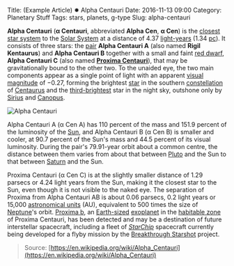 Title: (Example Article) ✹ Alpha Centauri
Date: 2016-11-13 09:00
Category: Planetary Stuff
Tags: stars, planets, g-type
Slug: alpha-centauri

**Alpha Centauri** (**α Centauri**, abbreviated **Alpha Cen**, **α Cen**) is the [closest](https://en.wikipedia.org/wiki/List_of_nearest_stars_and_brown_dwarfs "List of nearest stars and brown dwarfs") [star system](https://en.wikipedia.org/wiki/Star_system "Star system") to the [Solar System](https://en.wikipedia.org/wiki/Solar_System "Solar System") at a distance of 4.37 [light-years](https://en.wikipedia.org/wiki/Light-year "Light-year") (1.34 [pc](https://en.wikipedia.org/wiki/Parsec "Parsec")). It consists of three stars: the [pair](https://en.wikipedia.org/wiki/Binary_star "Binary star") **Alpha Centauri A** (also named **Rigil Kentaurus**) and **Alpha Centauri B** together with a small and faint [red dwarf](https://en.wikipedia.org/wiki/Red_dwarf "Red dwarf"), **Alpha Centauri C** (also named **[Proxima Centauri](https://en.wikipedia.org/wiki/Proxima_Centauri "Proxima Centauri")**), that may be gravitationally bound to the other two. To the unaided eye, the two main components appear as a single point of light with an apparent [visual magnitude](https://en.wikipedia.org/wiki/Visual_magnitude "Visual magnitude") of −0.27, forming the brightest [star](https://en.wikipedia.org/wiki/Star "Star") in the southern [constellation](https://en.wikipedia.org/wiki/Constellation "Constellation") of [Centaurus](https://en.wikipedia.org/wiki/Centaurus "Centaurus") and the [third-brightest](https://en.wikipedia.org/wiki/List_of_brightest_stars "List of brightest stars") star in the night sky, outshone only by [Sirius](https://en.wikipedia.org/wiki/Sirius "Sirius") and [Canopus](https://en.wikipedia.org/wiki/Canopus "Canopus").

![Alpha Centauri]({filename}/images/alpha-centauri.jpg "Alpha Centauri")

Alpha Centauri A (α Cen A) has 110 percent of the mass and 151.9 percent of the luminosity of the [Sun](/wiki/Sun "Sun"), and Alpha Centauri B (α Cen B) is smaller and cooler, at 90.7 percent of the Sun's mass and 44.5 percent of its visual luminosity. During the pair's 79.91-year orbit about a common centre, the distance between them varies from about that between [Pluto](/wiki/Pluto "Pluto") and the Sun to that between [Saturn](/wiki/Saturn "Saturn") and the Sun.

Proxima Centauri (α Cen C) is at the slightly smaller distance of 1.29 parsecs or 4.24 light years from the Sun, making it the closest star to the Sun, even though it is not visible to the naked eye. The separation of Proxima from Alpha Centauri AB is about 0.06 parsecs, 0.2 light years or 15,000 [astronomical units](/wiki/Astronomical_unit "Astronomical unit") (AU), equivalent to 500 times the size of [Neptune](/wiki/Neptune "Neptune")'s orbit. [Proxima b](/wiki/Proxima_b "Proxima b"), an [Earth-sized](/wiki/Terrestrial_planet "Terrestrial planet") [exoplanet](/wiki/Exoplanet "Exoplanet") in the [habitable zone](/wiki/Habitable_zone "Habitable zone") of Proxima Centauri, has been detected and may be a destination of future interstellar spacecraft, including a fleet of _[StarChip](/wiki/StarChip_(spacecraft) "StarChip (spacecraft)")_ spacecraft currently being developed for a flyby mission by the [Breakthrough Starshot](/wiki/Breakthrough_Starshot "Breakthrough Starshot") project.

> Source: [https://en.wikipedia.org/wiki/Alpha_Centauri](https://en.wikipedia.org/wiki/Alpha_Centauri)

